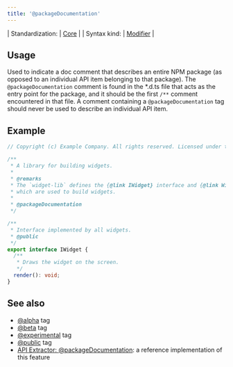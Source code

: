 ```yaml
---
title: '@packageDocumentation'
---
```


| Standardization: | [Core](../spec/standardization_groups.md) |
| Syntax kind: | [Modifier](../spec/tag_kinds.md) |

## Usage

Used to indicate a doc comment that describes an entire NPM package (as opposed to an individual API item belonging
to that package). The `@packageDocumentation` comment is found in the \*.d.ts file that acts as the entry point for
the package, and it should be the first `/**` comment encountered in that file. A comment containing
a `@packageDocumentation` tag should never be used to describe an individual API item.

## Example

```ts
// Copyright (c) Example Company. All rights reserved. Licensed under the MIT license.

/**
 * A library for building widgets.
 *
 * @remarks
 * The `widget-lib` defines the {@link IWidget} interface and {@link Widget} class,
 * which are used to build widgets.
 *
 * @packageDocumentation
 */

/**
 * Interface implemented by all widgets.
 * @public
 */
export interface IWidget {
  /**
   * Draws the widget on the screen.
   */
  render(): void;
}
```

## See also

- [@alpha](../tags/alpha.md) tag
- [@beta](../tags/beta.md) tag
- [@experimental](../tags/experimental.md) tag
- [@public](../tags/public.md) tag
- [API Extractor: @packageDocumentation](https://api-extractor.com/pages/tsdoc/tag_packagedocumentation/):
  a reference implementation of this feature
